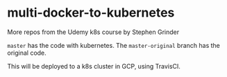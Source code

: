 # multi-docker-to-kubernetes

More repos from the Udemy k8s course by Stephen Grinder

`master` has the code with kubernetes. The `master-original` branch has the original code.

This will be deployed to a k8s cluster in GCP, using TravisCI.
